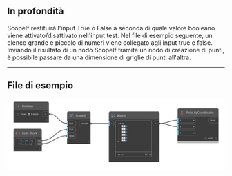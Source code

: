 ## In profondità
ScopeIf restituirà l'input True o False a seconda di quale valore booleano viene attivato/disattivato nell'input test. Nel file di esempio seguente, un elenco grande e piccolo di numeri viene collegato agli input true e false. Inviando il risultato di un nodo ScopeIf tramite un nodo di creazione di punti, è possibile passare da una dimensione di griglie di punti all'altra.
___
## File di esempio

![ScopeIf](./CoreNodeModels.Logic.ScopedIf_img.jpg)

